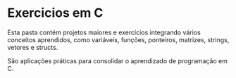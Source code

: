 # Exercicios em C

Esta pasta contém projetos maiores e exercícios integrando vários conceitos aprendidos, como variáveis, funções, ponteiros, matrizes, strings, vetores e structs.

São aplicações práticas para consolidar o aprendizado de programação em C.
